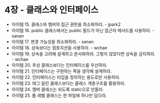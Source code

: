 # 4장 - 클래스와 인터페이스

- 아이템 15. 클래스와 멤버의 접근 권한을 최소화하라. - jpark2
- 아이템 16. public 클래스에서는 public 필드가 아닌 접근자 메서드를 사용하라. - sanan
- 아이템 17. 변경 가능성을 최소화하라. - sanan
- 아이템 18. 상속보다는 컴포지션을 사용하라. - wchae
- 아이템 19. 상속을 고려해 설계하고 문서화하라. 그렇지 않았다면 상속을 금지하라. - wchae
- 아이템 20. 추상 클래스보다는 인터페이스를 우선하라.
- 아이템 21. 인터페이스는 구현하는 쪽을 생각해 설계하라.
- 아이템 22. 인터페이스는 타입을 정의하는 용도로만 사용하라.
- 아이템 23. 태그 달린 클래스보다는 클래스 계층구조를 활용하라.
- 아이템 24. 멤버 클래스는 되도록 static으로 만들라.
- 아이템 25. 톱 레벨 클래스는 한 파일에 하나만 담으라.
